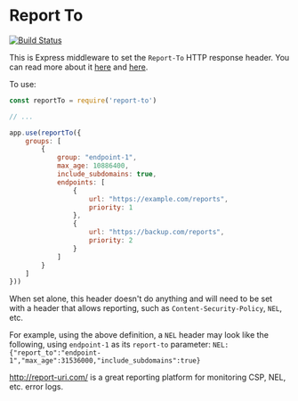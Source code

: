Report To
==============
[![Build Status](https://travis-ci.org/cherry/report-to.svg?branch=master)](https://travis-ci.org/cherry/report-to)

This is Express middleware to set the `Report-To` HTTP response header. You can read more about it [here](https://www.w3.org/TR/reporting) and [here](https://scotthelme.co.uk/network-error-logging-deep-dive/).

To use:

```javascript
const reportTo = require('report-to')

// ...

app.use(reportTo({
    groups: [
		{
			group: "endpoint-1",
			max_age: 10886400,
			include_subdomains: true,
			endpoints: [
				{
					url: "https://example.com/reports",
					priority: 1
				},
				{
					url: "https://backup.com/reports",
					priority: 2
				}
			]
		}
	]
}))
```

When set alone, this header doesn't do anything and will need to be set with a header that allows reporting, such as `Content-Security-Policy`, `NEL`, etc.

For example, using the above definition, a `NEL` header may look like the following, using `endpoint-1` as its `report-to` parameter:
```NEL: {"report_to":"endpoint-1","max_age":31536000,"include_subdomains":true}```

http://report-uri.com/ is a great reporting platform for monitoring CSP, NEL, etc. error logs.